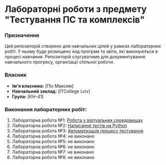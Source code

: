 # Лабораторні роботи з предмету "Тестування ПС та комплексів"

### Призначення
Цей репозиторій створено для навчальних цілей у рамках лабораторних робіт. У ньому буде розміщено код програм та звіти, які виконуються в процесі навчання. Репозиторій слугуватиме для документування навчального прогресу, організації спільної роботи.

### Власник
- **Ім'я власника:** [Піх Максим]
- **Навчальний заклад:** [ITCollege Lviv]
- **Група:** [КН-41]

### Виконання лабораторних робіт:
1. Лабораторна робота №1: [Робота у віртуальних середовищах](./1_lab/)
2. Лабораторна робота №2: [Написання тестів на Python](./2_lab/)
3. Лабораторна робота №3: [Автоматизація процесу тестування](./3_lab/)
4. Лабораторна робота №4: не виконано
5. Лабораторна робота №5: не виконано
6. Лабораторна робота №6: не виконано
7. Лабораторна робота №7: не виконано
8. Лабораторна робота №8: не виконано